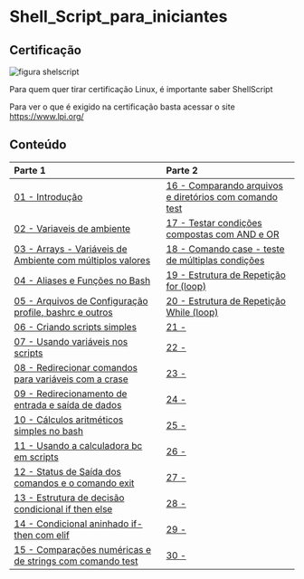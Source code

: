# Shell_Script_para_iniciantes

## Certificação
![figura shelscript](https://www.lpi.org/sites/default/files/styles/w555/public/LPI-CODE_0.jpg?itok=mLPazE2t "ShellScript") 

Para quem quer tirar certificação Linux, é importante saber ShellScript

Para ver o que é exigido na certificação basta acessar o site https://www.lpi.org/

## Conteúdo
|Parte 1|Parte 2|
|:---|:---|
| [01 - Introdução](topicos/introdução.md)|[16 - Comparando arquivos e diretórios com comando test](topicos/CompArqDirTest.md)|
| [02 - Variaveis de ambiente](topicos/Variaveis_de_ambiente.md)|[17 - Testar condições compostas com AND e OR](topicos/TestCondCompAndOr.md)|
| [03 - Arrays - Variáveis de Ambiente com múltiplos valores](topicos/Arrays.md)|[18 - Comando case - teste de múltiplas condições](topicos/ComCaseTestMultiCond.md)|
| [04 - Aliases e Funções no Bash](topicos/Aliases.md)|[19 - Estrutura de Repetição for (loop)](topicos/RepeticaoFor.md)|
| [05 - Arquivos de Configuração profile, bashrc e outros](topicos/arqconfig.md)|[20 - Estrutura de Repetição While (loop)](topicos/RepeticaoWhile.md)|
| [06 - Criando scripts simples ](topicos/comandos_simples.md)|[21 -]()|
| [07 - Usando variáveis nos scripts](topicos/variaveis_nos_scripts.md)|[22 -]()|
| [08 - Redirecionar comandos para variáveis com a crase](topicos/Redirecionar_comandos.md)|[23 -]()|
| [09 - Redirecionamento de entrada e saída de dados](topicos/redirecionamento_entrada.md)|[24 -]()|
| [10 - Cálculos aritméticos simples no bash](topicos/Calculos.md)|[25 -]()|
| [11 - Usando a calculadora bc em scripts](topicos/CalculoBC.md) |[26 -]()|
| [12 - Status de Saída dos comandos e o comando exit](topicos/StatusDeSaida.md)|[27 -]()|
| [13 - Estrutura de decisão condicional if then else](topicos/EstrutDecisCondicIfThenElse.md)|[28 -]()|
| [14 - Condicional aninhado if-then com elif](topicos/CondicionalIfThenElif.md)|[29 -]()|
| [15 - Comparações numéricas e de strings com comando test](topicos/CompNumStrTest.md)|[30 -]()|